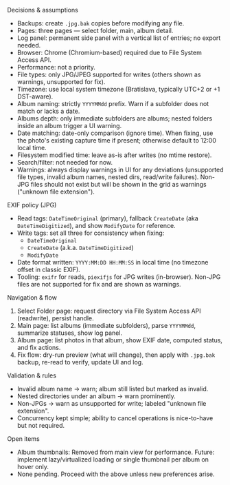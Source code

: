 Decisions & assumptions

- Backups: create `.jpg.bak` copies before modifying any file.
- Pages: three pages — select folder, main, album detail.
- Log panel: permanent side panel with a vertical list of entries; no export needed.
- Browser: Chrome (Chromium-based) required due to File System Access API.
- Performance: not a priority.
- File types: only JPG/JPEG supported for writes (others shown as warnings, unsupported for fix).
- Timezone: use local system timezone (Bratislava, typically UTC+2 or +1 DST-aware).
- Album naming: strictly `YYYYMMdd` prefix. Warn if a subfolder does not match or lacks a date.
- Albums depth: only immediate subfolders are albums; nested folders inside an album trigger a UI warning.
- Date matching: date-only comparison (ignore time). When fixing, use the photo's existing capture time if present; otherwise default to 12:00 local time.
- Filesystem modified time: leave as-is after writes (no mtime restore).
- Search/filter: not needed for now.
- Warnings: always display warnings in UI for any deviations (unsupported file types, invalid album names, nested dirs, read/write failures). Non-JPG files should not exist but will be shown in the grid as warnings ("unknown file extension").

EXIF policy (JPG)

- Read tags: `DateTimeOriginal` (primary), fallback `CreateDate` (aka `DateTimeDigitized`), and show `ModifyDate` for reference.
- Write tags: set all three for consistency when fixing:
  - `DateTimeOriginal`
  - `CreateDate` (a.k.a. `DateTimeDigitized`)
  - `ModifyDate`
- Date format written: `YYYY:MM:DD HH:MM:SS` in local time (no timezone offset in classic EXIF).
- Tooling: `exifr` for reads, `piexifjs` for JPG writes (in-browser). Non-JPG files are not supported for fix and are shown as warnings.

Navigation & flow

1. Select Folder page: request directory via File System Access API (readwrite), persist handle.
2. Main page: list albums (immediate subfolders), parse `YYYYMMdd`, summarize statuses, show log panel.
3. Album page: list photos in that album, show EXIF date, computed status, and fix actions.
4. Fix flow: dry-run preview (what will change), then apply with `.jpg.bak` backup, re-read to verify, update UI and log.

Validation & rules

- Invalid album name → warn; album still listed but marked as invalid.
- Nested directories under an album → warn prominently.
- Non-JPGs → warn as unsupported for write; labeled "unknown file extension".
- Concurrency kept simple; ability to cancel operations is nice-to-have but not required.

Open items

- Album thumbnails: Removed from main view for performance. Future: implement lazy/virtualized loading or single thumbnail per album on hover only.
- None pending. Proceed with the above unless new preferences arise.
